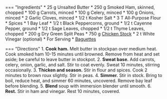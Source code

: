 === "Ingredients"
    * 25 g Unsalted Butter
    * 250 g Smoked Ham, skinned, chopped
    * 100 g Carrots, minced
    * 100 g Celery, minced
    * 100 g Onions, minced
    * 2 Garlic Cloves, minced
    * 1/2 t Kosher Salt
    * 3 T All-Purpose Flour
    * Spices
        * 1 Bay Leaf
        * 1/2 t Black Peppercorns, ground
        * 1/2 t Cayenne Pepper, ground
        * 1/2 t Sage Leaves, chopped
        * 1/2 t Thyme Leaves, chopped
    * 200 g Dry Green Split Peas
    * 750 g [Chicken Stock](stocks/meat-stock.md)
    * 2 t White Vinegar (optional)
    * For Serving
        * [Baguettes](../../dough/baguettes.md)

=== "Directions"
    1. **Cook ham.** Melt butter in stockpan over medium heat. Cook smoked ham 10-15 minutes until browned. Remove from heat and set aside; be careful to leave butter in stockpot.
    2. **Sweat base.** Add carrots, celery, onion, garlic, and salt. Stir to coat evenly. Sweat 10 minutes, stirring occasionally.
    3. **Thicken and season.** Stir in flour and spices. Cook 2 minutes to brown roux slightly. Stir in peas.
    4. **Simmer.** Stir in stock. Bring to boil, reduce heat, and simmer 60 minutes, uncovered. Remove bay leaf before blending.
    5. **Blend** soup with immersion blender until smooth.
    6. **Rest.** Stir in ham and vinegar. Rest 10 minutes, covered.
